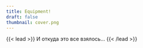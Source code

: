 ```yaml
---
title: Equipment!
draft: false
thumbnail: cover.png
---
```

{{< lead >}}
И откуда это все взялось...
{{< /lead >}}
